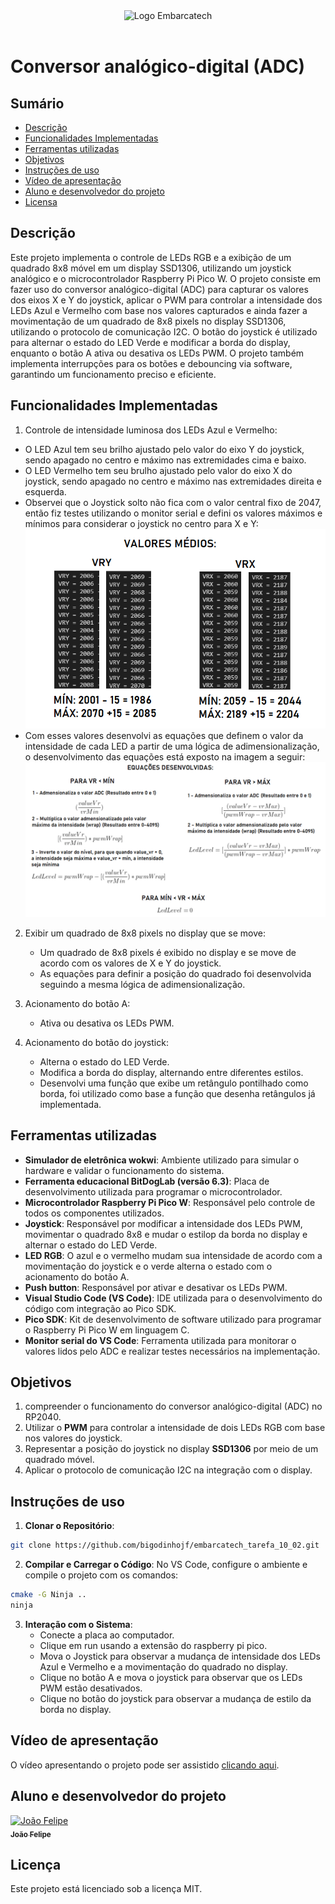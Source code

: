 <div align="center">
    <img src="https://moodle.embarcatech.cepedi.org.br/pluginfile.php/1/theme_moove/logo/1733422525/Group%20658.png" alt="Logo Embarcatech" height="100">
</div>

<br>

# Conversor analógico-digital (ADC)

## Sumário

- [Descrição](#descrição)
- [Funcionalidades Implementadas](#funcionalidades-implementadas)
- [Ferramentas utilizadas](#ferramentas-utilizadas)
- [Objetivos](#objetivos)
- [Instruções de uso](#instruções-de-uso)
- [Vídeo de apresentação](#vídeo-de-apresentação)
- [Aluno e desenvolvedor do projeto](#aluno-e-desenvolvedor-do-projeto)
- [Licensa](#licença)

## Descrição

Este projeto implementa o controle de LEDs RGB e a exibição de um quadrado 8x8 móvel em um display SSD1306, utilizando um joystick analógico e o microcontrolador Raspberry Pi Pico W. O projeto consiste em fazer uso do conversor analógico-digital (ADC) para capturar os valores dos eixos X e Y do joystick, aplicar o PWM para controlar a intensidade dos LEDs Azul e Vermelho com base nos valores capturados e ainda fazer a movimentação de um quadrado de 8x8 pixels no display SSD1306, utilizando o protocolo de comunicação I2C. O botão do joystick é utilizado para alternar o estado do LED Verde e modificar a borda do display, enquanto o botão A ativa ou desativa os LEDs PWM. O projeto também implementa interrupções para os botões e debouncing via software, garantindo um funcionamento preciso e eficiente.

## Funcionalidades Implementadas

1. Controle de intensidade luminosa dos LEDs Azul e Vermelho:

  - O LED Azul tem seu brilho ajustado pelo valor do eixo Y do joystick, sendo apagado no centro e máximo nas extremidades cima e baixo.
  - O LED Vermelho tem seu brulho ajustado pelo valor do eixo X do joystick, sendo apagado no centro e máximo nas extremidades direita e esquerda.
  - Observei que o Joystick solto não fica com o valor central fixo de 2047, então fiz testes utilizando o monitor serial e defini os valores máximos e mínimos para considerar o joystick no centro para X e Y:
![Valores médios de VRY e VRX](Valores_de_VRY_e_VRX.png)
  - Com esses valores desenvolvi as equações que definem o valor da intensidade de cada LED a partir de uma lógica de adimensionalização, o desenvolvimento das equações está exposto na imagem a seguir:
![Equações desenvolvidas](Equacoes_desenvolvidas.png)

2. Exibir um quadrado de 8x8 pixels no display que se move:

   - Um quadrado de 8x8 pixels é exibido no display e se move de acordo com os valores de X e Y do joystick.
   - As equações para definir a posição do quadrado foi desenvolvida seguindo a mesma lógica de adimensionalização.
  
3. Acionamento do botão A:

   - Ativa ou desativa os LEDs PWM.
    
4. Acionamento do botão do joystick:

   - Alterna o estado do LED Verde.
   - Modifica a borda do display, alternando entre diferentes estilos.
   - Desenvolvi uma função que exibe um retângulo pontilhado como borda, foi utilizado como base a função que desenha retângulos já implementada.

## Ferramentas utilizadas

- **Simulador de eletrônica wokwi**: Ambiente utilizado para simular o hardware e validar o funcionamento do sistema.
- **Ferramenta educacional BitDogLab (versão 6.3)**: Placa de desenvolvimento utilizada para programar o microcontrolador.
- **Microcontrolador Raspberry Pi Pico W**: Responsável pelo controle de todos os componentes utilizados.
- **Joystick**: Responsável por modificar a intensidade dos LEDs PWM, movimentar o quadrado 8x8 e mudar o estilop da borda no display e alternar o estado do LED Verde.
- **LED RGB**: O azul e o vermelho mudam sua intensidade de acordo com a movimentação do joystick e o verde alterna o estado com o acionamento do botão A.
- **Push button**: Responsável por ativar e desativar os LEDs PWM.
- **Visual Studio Code (VS Code)**: IDE utilizada para o desenvolvimento do código com integração ao Pico SDK.
- **Pico SDK**: Kit de desenvolvimento de software utilizado para programar o Raspberry Pi Pico W em linguagem C.
- **Monitor serial do VS Code**: Ferramenta utilizada para monitorar o valores lidos pelo ADC e realizar testes necessários na implementação.

## Objetivos

1. compreender o funcionamento do conversor analógico-digital (ADC) no RP2040.
2. Utilizar o **PWM** para controlar a intensidade de dois LEDs RGB com base nos valores do joystick.
3. Representar a posição do joystick no display **SSD1306** por meio de um quadrado móvel.
4. Aplicar o protocolo de comunicação I2C na integração com o display.

## Instruções de uso

1. **Clonar o Repositório**:

```bash
git clone https://github.com/bigodinhojf/embarcatech_tarefa_10_02.git
```

2. **Compilar e Carregar o Código**:
   No VS Code, configure o ambiente e compile o projeto com os comandos:

```bash	
cmake -G Ninja ..
ninja
```

3. **Interação com o Sistema**:
   - Conecte a placa ao computador.
   - Clique em run usando a extensão do raspberry pi pico.
   - Mova o Joystick para observar a mudança de intensidade dos LEDs Azul e Vermelho e a movimentação do quadrado no display.
   - Clique no botão A e mova o joystick para observar que os LEDs PWM estão desativados.
   - Clique no botão do joystick para observar a mudança de estilo da borda no display.

## Vídeo de apresentação

O vídeo apresentando o projeto pode ser assistido [clicando aqui](https://youtu.be/mVY0w1Lo0Og).

## Aluno e desenvolvedor do projeto

<a href="https://github.com/bigodinhojf">
        <img src="https://github.com/bigodinhojf.png" width="150px;" alt="João Felipe"/><br>
        <sub>
          <b>João Felipe</b>
        </sub>
</a>

## Licença

Este projeto está licenciado sob a licença MIT.
